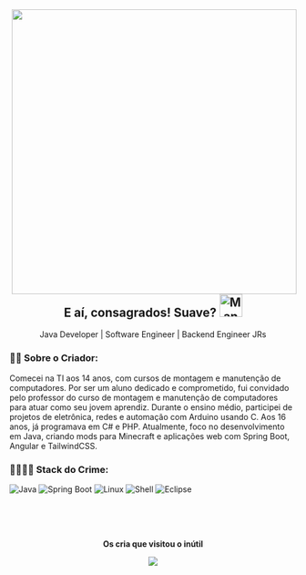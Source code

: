 <img align="right" width="500" src="https://i.gifer.com/6tXM.gif">

<h2 align="center">E aí, consagrados! Suave? 
  <img src="https://raw.githubusercontent.com/Tarikul-Islam-Anik/Animated-Fluent-Emojis/master/Emojis/People%20with%20professions/Man%20Technologist%20Medium%20Skin%20Tone.png" alt="Man Technologist Medium Skin Tone" width="40" height="40" />
</h2>

<p align="center" >
  Java Developer | Software Engineer | Backend Engineer JRs
</p>

### 👨‍💻 Sobre o Criador:

Comecei na TI aos 14 anos, com cursos de montagem e manutenção de computadores. Por ser um aluno dedicado e comprometido, fui convidado pelo professor do curso de montagem e manutenção de computadores para atuar como seu jovem aprendiz.
Durante o ensino médio, participei de projetos de eletrônica, redes e automação com Arduino usando C. Aos 16 anos, já programava em C# e PHP.
Atualmente, foco no desenvolvimento em Java, criando mods para Minecraft e aplicações web com Spring Boot, Angular e TailwindCSS.

### 👨🏽‍💻🔥 Stack do Crime: 
![Java](http://img.shields.io/badge/-Java-e8892f?style=flat-square&logo=java&logoColor=white)
![Spring Boot](http://img.shields.io/badge/-Springboot-629e3a?style=flat-square&logo=springboot&logoColor=white)
![Linux](http://img.shields.io/badge/-Linux-fad134?style=flat-square&logo=linux&logoColor=black)
![Shell](http://img.shields.io/badge/-Shell-c9c9c9?style=flat-square&logo=gnu-bash&logoColor=black)
![Eclipse](http://img.shields.io/badge/-Eclipse-41347e?style=flat-square&logo=eclipse&logoColor=white)

<br />
<br />

<div align="center">
  <br><p align="centre"><b>Os cria que visitou o inútil </b></p>  
  <p align="center">
    <img align="center" src="https://profile-counter.glitch.me/{carlos0ff}/count.svg" />
  </p> 
  <br>
</div>
